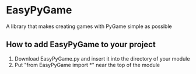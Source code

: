 # EasyPyGame
A library that makes creating games with PyGame simple as possible

## How to add EasyPyGame to your project
1. Download EasyPyGame.py and insert it into the directory of your module
2. Put "from EasyPyGame import *" near the top of the module
